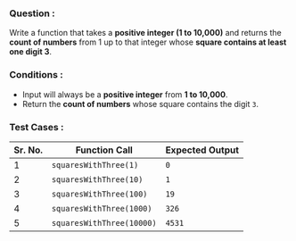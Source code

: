 ### Question :  
Write a function that takes a **positive integer (1 to 10,000)** and returns the **count of numbers** from 1 up to that integer whose **square contains at least one digit 3**.  

### Conditions :  
- Input will always be a **positive integer** from **1 to 10,000**.  
- Return the **count of numbers** whose square contains the digit `3`.  

### Test Cases :  

| **Sr. No.** | **Function Call**         | **Expected Output** |
| ----------- | ------------------------- | ------------------- |
| 1           | `squaresWithThree(1)`     | `0`                 |
| 2           | `squaresWithThree(10)`    | `1`                 |
| 3           | `squaresWithThree(100)`   | `19`                |
| 4           | `squaresWithThree(1000)`  | `326`               |
| 5           | `squaresWithThree(10000)` | `4531`              |
